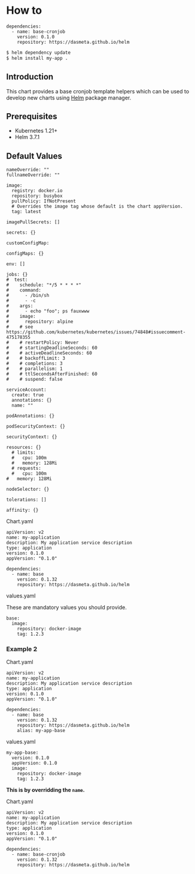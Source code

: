 # How to

```
dependencies:
  - name: base-cronjob
    version: 0.1.0
    repository: https://dasmeta.github.io/helm
```

```bash
$ helm dependency update
$ helm install my-app .
```

## Introduction

This chart provides a base cronjob template helpers which can be used to develop new charts using [Helm](https://helm.sh) package manager.

## Prerequisites

- Kubernetes 1.21+
- Helm 3.7.1

## Default Values

```
nameOverride: ""
fullnameOverride: ""

image:
  registry: docker.io
  repository: busybox
  pullPolicy: IfNotPresent
  # Overrides the image tag whose default is the chart appVersion.
  tag: latest

imagePullSecrets: []

secrets: {}

customConfigMap:

configMaps: {}

env: []

jobs: {}
#  test:
#    schedule: "*/5 * * * *"
#    command:
#      - /bin/sh
#      - -c
#    args:
#      - echo "foo"; ps fauxwww
#    image:
#      repository: alpine
#    # see https://github.com/kubernetes/kubernetes/issues/74848#issuecomment-475178355
#    # restartPolicy: Never
#    # startingDeadlineSeconds: 60
#    # activeDeadlineSeconds: 60
#    # backoffLimit: 3
#    # completions: 3
#    # parallelism: 1
#    # ttlSecondsAfterFinished: 60
#    # suspend: false

serviceAccount:
  create: true
  annotations: {}
  name: ""

podAnnotations: {}

podSecurityContext: {}

securityContext: {}

resources: {}
  # limits:
  #   cpu: 100m
  #   memory: 128Mi
  # requests:
  #   cpu: 100m
#   memory: 128Mi

nodeSelector: {}

tolerations: []

affinity: {}
```

Chart.yaml

```
apiVersion: v2
name: my-application
description: My application service description
type: application
version: 0.1.0
appVersion: "0.1.0"

dependencies:
  - name: base
    version: 0.1.32
    repository: https://dasmeta.github.io/helm
```

values.yaml

These are mandatory values you should provide.

```
base:
  image:
    repository: docker-image
    tag: 1.2.3
```

### Example 2

Chart.yaml

```
apiVersion: v2
name: my-application
description: My application service description
type: application
version: 0.1.0
appVersion: "0.1.0"

dependencies:
  - name: base
    version: 0.1.32
    repository: https://dasmeta.github.io/helm
    alias: my-app-base
```

values.yaml

```
my-app-base:
  version: 0.1.0
  appVersion: 0.1.0
  image:
    repository: docker-image
    tag: 1.2.3
```

**This is by overridding the `name`.**

Chart.yaml

```
apiVersion: v2
name: my-application
description: My application service description
type: application
version: 0.1.0
appVersion: "0.1.0"

dependencies:
  - name: base-cronjob
    version: 0.1.32
    repository: https://dasmeta.github.io/helm
```
